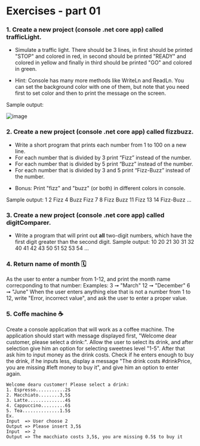 # Exercises - part 01

### 1. Create a new project (console .net core app) called trafficLight.

- Simulate a traffic light. There should be 3 lines, in first should be printed "STOP" and colored in red, in second should be printed
  "READY" and colored in yellow and finally in third should be printed "GO" and colored in green.
* Hint: Console has many more methods like WriteLn and ReadLn. You can set the background color with one of them, but note that you need
  first to set color and then to print the message on the screen.

Sample output:

![image](https://user-images.githubusercontent.com/45940739/75863764-4ee79700-5e01-11ea-9469-3f33d48ae40e.png)

### 2. Create a new project (console .net core app) called fizzbuzz.

- Write a short program that prints each number from 1 to 100 on a new line.
- For each number that is divided by 3 print “Fizz” instead of the number.
- For each number that is divided by 5 print “Buzz” instead of the number.
- For each number that is divided by 3 and 5  print “Fizz-Buzz” instead of the number.
* Bonus: Print "fizz" and "buzz" (or both) in different colors in console.

Sample output:
1
2
Fizz
4
Buzz
Fizz
7
8
Fizz
Buzz
11
Fizz
13
14
Fizz-Buzz
...

###  3. Create a new project (console .net core app) called digitComparer.
- Write a program that will print out **all** two-digit numbers, which have the first digit greater than 	the second digit.
Sample output:
10
20
21
30
31
32
40
41
42
43
50
51
52
53
54
...

### 4. Return name of month 🗓️
As the user to enter a number from 1-12, and print the month name correcponding to that number:
Examples:
3 ➞ "March"
12 ➞ "December"
6 ➞ "June"
When the user enters anything else that is not a number from 1 to 12, write "Error, incorrect value", and ask the user to enter a proper value.


### 5. Coffe machine ☕
Create a console application that will work as a coffee machine. The application should start with message displayed first, "Welcome dear customer, please select a drink:". Allow the user to select its drink, and after selection give him an option for selecting sweetnes level "1-5". After that ask him to input money as the drink costs. Check if he enters enough to buy the drink, if he inputs less, display a message "The drink costs #drinkPrice, you are missing #left money to buy it", and give him an option to enter again.
```
Welcome dearu customer! Please select a drink:
1. Espresso...........2$
2. Macchiato........3,5$
3. Latte..............4$
4. Cappuccino.........6$
5. Tea..............1.5$
Ex.
Input  => User choose 2
Output => Please insert 3,5$
Input  => 2
Output => The macchiato costs 3,5$, you are missing 0.5$ to buy it
```
